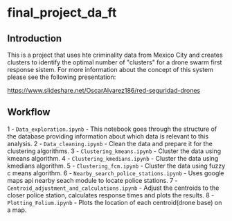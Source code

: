 # final_project_da_ft

## Introduction

This is a project that uses hte criminality data from Mexico City and creates clusters to identify the optimal number of "clusters" for a drone swarm first response sistem. For more information about the concept of this system please see the following presentation:

https://www.slideshare.net/OscarAlvarez186/red-seguridad-drones

## Workflow

1 - `Data_exploration.ipynb` - This notebook goes through the structure of the database providing information about which data is relevant to this analysis.
2 - `Data_cleaning.ipynb` - Clean the data and prepare it for the clustering algorithms.
3 - `Clustering_kmeans.ipynb` - Cluster the data using kmeans algorithm.
4 - `Clustering_kmedians.ipynb` - Cluster the data using kmedians algorithm.
5 - `Clustering_fcm.ipynb` - Cluster the data using fuzzy c means algorithm.
6 - `Nearby_search_police_stations.ipynb` - Uses google maps api nearby seach module to locate police stations.
7 - `Centroid_adjustment_and_calculations.ipynb` - Adjust the centroids to the closer police station, calculates response times and plots the results.
8 - `Plotting_Folium.ipynb` - Plots the location of each centroid(drone base) on a map.